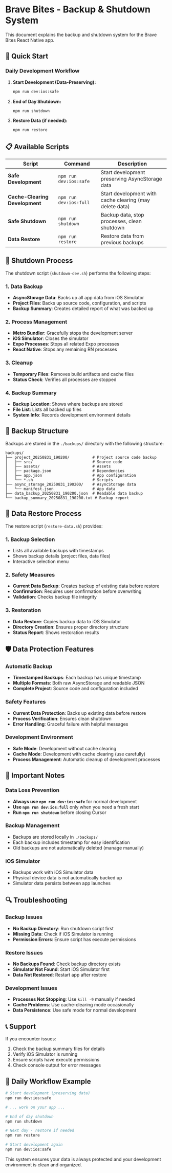 # Brave Bites - Backup & Shutdown System

This document explains the backup and shutdown system for the Brave Bites React Native app.

## 🚀 Quick Start

### Daily Development Workflow

1. **Start Development (Data-Preserving):**
   ```bash
   npm run dev:ios:safe
   ```

2. **End of Day Shutdown:**
   ```bash
   npm run shutdown
   ```

3. **Restore Data (if needed):**
   ```bash
   npm run restore
   ```

## 📋 Available Scripts

| Script | Command | Description |
|--------|---------|-------------|
| **Safe Development** | `npm run dev:ios:safe` | Start development preserving AsyncStorage data |
| **Cache-Clearing Development** | `npm run dev:ios:full` | Start development with cache clearing (may delete data) |
| **Safe Shutdown** | `npm run shutdown` | Backup data, stop processes, clean shutdown |
| **Data Restore** | `npm run restore` | Restore data from previous backups |

## 🔄 Shutdown Process

The shutdown script (`shutdown-dev.sh`) performs the following steps:

### 1. Data Backup
- **AsyncStorage Data**: Backs up all app data from iOS Simulator
- **Project Files**: Backs up source code, configuration, and scripts
- **Backup Summary**: Creates detailed report of what was backed up

### 2. Process Management
- **Metro Bundler**: Gracefully stops the development server
- **iOS Simulator**: Closes the simulator
- **Expo Processes**: Stops all related Expo processes
- **React Native**: Stops any remaining RN processes

### 3. Cleanup
- **Temporary Files**: Removes build artifacts and cache files
- **Status Check**: Verifies all processes are stopped

### 4. Backup Summary
- **Backup Location**: Shows where backups are stored
- **File List**: Lists all backed up files
- **System Info**: Records development environment details

## 📁 Backup Structure

Backups are stored in the `./backups/` directory with the following structure:

```
backups/
├── project_20250831_190200/          # Project source code backup
│   ├── src/                          # Source code
│   ├── assets/                       # Assets
│   ├── package.json                  # Dependencies
│   ├── app.json                      # App configuration
│   └── *.sh                          # Scripts
├── async_storage_20250831_190200/    # AsyncStorage data
│   └── manifest.json                 # App data
├── data_backup_20250831_190200.json  # Readable data backup
└── backup_summary_20250831_190200.txt # Backup report
```

## 🔧 Data Restore Process

The restore script (`restore-data.sh`) provides:

### 1. Backup Selection
- Lists all available backups with timestamps
- Shows backup details (project files, data files)
- Interactive selection menu

### 2. Safety Measures
- **Current Data Backup**: Creates backup of existing data before restore
- **Confirmation**: Requires user confirmation before overwriting
- **Validation**: Checks backup file integrity

### 3. Restoration
- **Data Restore**: Copies backup data to iOS Simulator
- **Directory Creation**: Ensures proper directory structure
- **Status Report**: Shows restoration results

## 🛡️ Data Protection Features

### Automatic Backup
- **Timestamped Backups**: Each backup has unique timestamp
- **Multiple Formats**: Both raw AsyncStorage and readable JSON
- **Complete Project**: Source code and configuration included

### Safety Features
- **Current Data Protection**: Backs up existing data before restore
- **Process Verification**: Ensures clean shutdown
- **Error Handling**: Graceful failure with helpful messages

### Development Environment
- **Safe Mode**: Development without cache clearing
- **Cache Mode**: Development with cache clearing (use carefully)
- **Process Management**: Automatic cleanup of development processes

## 🚨 Important Notes

### Data Loss Prevention
- **Always use `npm run dev:ios:safe`** for normal development
- **Use `npm run dev:ios:full`** only when you need a fresh start
- **Run `npm run shutdown`** before closing Cursor

### Backup Management
- Backups are stored locally in `./backups/`
- Each backup includes timestamp for easy identification
- Old backups are not automatically deleted (manage manually)

### iOS Simulator
- Backups work with iOS Simulator data
- Physical device data is not automatically backed up
- Simulator data persists between app launches

## 🔍 Troubleshooting

### Backup Issues
- **No Backup Directory**: Run shutdown script first
- **Missing Data**: Check if iOS Simulator is running
- **Permission Errors**: Ensure script has execute permissions

### Restore Issues
- **No Backups Found**: Check backup directory exists
- **Simulator Not Found**: Start iOS Simulator first
- **Data Not Restored**: Restart app after restore

### Development Issues
- **Processes Not Stopping**: Use `kill -9` manually if needed
- **Cache Problems**: Use cache-clearing mode occasionally
- **Data Persistence**: Use safe mode for normal development

## 📞 Support

If you encounter issues:

1. Check the backup summary files for details
2. Verify iOS Simulator is running
3. Ensure scripts have execute permissions
4. Check console output for error messages

## 🔄 Daily Workflow Example

```bash
# Start development (preserving data)
npm run dev:ios:safe

# ... work on your app ...

# End of day shutdown
npm run shutdown

# Next day - restore if needed
npm run restore

# Start development again
npm run dev:ios:safe
```

This system ensures your data is always protected and your development environment is clean and organized.
